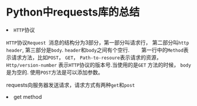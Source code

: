 <h1> Python中requests库的总结</h1>

<li>
  <code>HTTP</code>协议
</li>
  <p>
  <code>HTTP</code>协议<code>Request </code>消息的结构分为3部分，第一部分叫请求行， 第二部分叫<code>http header</code>, 第三部分是<code>body</code>. <code>header</code>和<code>body</code>之间有个空行.
　　第一行中的<code>Method</code>表示请求方法，比如<code>POST</code>， <code>GET</code>， <code>Path-to-resoure</code>表示请求的资源，
<code>Http/version-number</code> 表示<code>HTTP</code>协议的版本号.当使用的是<code>GET</code> 方法的时候， <code>body</code>是为空的. 使用<code>POST</code>方法是可以添加参数。

<p>requests向服务器发送请求，请求方式有两种<code>get</code>和<code>post</code>
<li>get method
